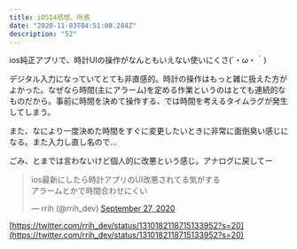 ```yaml
---
title: iOS14感想、所感
date: "2020-11-03T04:51:00.284Z"
description: "52"
---
```


ios純正アプリで、時計UIの操作がなんともいえない使いにくさ(´・ω・｀)

デジタル入力になっていてとても非直感的。時計の操作はもっと雑に扱えた方がよかった。なぜなら時間(主にアラーム)を定める作業というのはとても連続的なものだから。事前に時間を決めて操作する、では時間を考えるタイムラグが発生してしまう。

また、なにより一度決めた時間をすぐに変更したいときに非常に面倒臭い感じになる。また入力し直し名ので…

ごみ、とまでは言わないけど個人的に改悪という感じ。アナログに戻してー

<blockquote class="twitter-tweet"><p lang="ja" dir="ltr">ios最新にしたら時計アプリのUI改悪されてる気がする<br>アラームとかで時間合わせにくい</p>&mdash; rrih (@rrih_dev) <a href="https://twitter.com/rrih_dev/status/1310182118715133952?ref_src=twsrc%5Etfw">September 27, 2020</a></blockquote> <script async src="https://platform.twitter.com/widgets.js" charset="utf-8"></script>

[https://twitter.com/rrih_dev/status/1310182118715133952?s=20](https://twitter.com/rrih_dev/status/1310182118715133952?s=20)